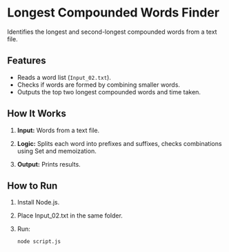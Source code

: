 # Longest Compounded Words Finder


Identifies the longest and second-longest compounded words from a text file.

## Features

- Reads a word list (`Input_02.txt`).
- Checks if words are formed by combining smaller words.
- Outputs the top two longest compounded words and time taken.

## How It Works

1. **Input:**
   Words from a text file.

2. **Logic:**
   Splits each word into prefixes and suffixes, checks combinations using Set and memoization.

3. **Output:** Prints results.

## How to Run

1. Install Node.js.

2. Place Input_02.txt in the same folder.

3. Run:

   ```bash
   node script.js
   ```
